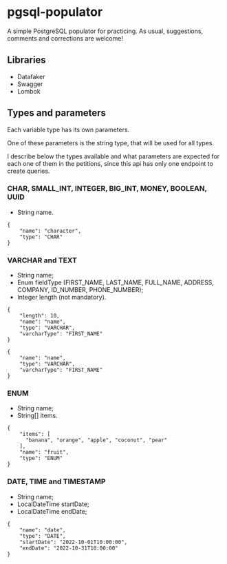 # pgsql-populator
A simple PostgreSQL populator for practicing. As usual, suggestions, comments and corrections are welcome!

## Libraries

* Datafaker
* Swagger
* Lombok

## Types and parameters

Each variable type has its own parameters.

One of these parameters is the string type, that will be used for all types. 

I describe below the types available and what parameters are expected for each one of them in the petitions, since this api has only one endpoint to create queries.

### CHAR, SMALL_INT, INTEGER, BIG_INT, MONEY, BOOLEAN, UUID

* String name.

```
{
    "name": "character",
    "type": "CHAR"
}
```

### VARCHAR and TEXT

* String name;
* Enum fieldType (FIRST_NAME, LAST_NAME, FULL_NAME, ADDRESS, COMPANY, ID_NUMBER, PHONE_NUMBER);
* Integer length (not mandatory).

```
{
    "length": 10,
    "name": "name",
    "type": "VARCHAR",
    "varcharType": "FIRST_NAME"
} 

{
    "name": "name",
    "type": "VARCHAR",
    "varcharType": "FIRST_NAME"
}
```

### ENUM

* String name;
* String[] items.

```
{
    "items": [
      "banana", "orange", "apple", "coconut", "pear"
    ],
    "name": "fruit",
    "type": "ENUM"
}
```

### DATE, TIME and TIMESTAMP

* String name;
* LocalDateTime startDate;
* LocalDateTime endDate;

```
{
    "name": "date",
    "type": "DATE",
    "startDate": "2022-10-01T10:00:00",
    "endDate": "2022-10-31T10:00:00"
}
```
